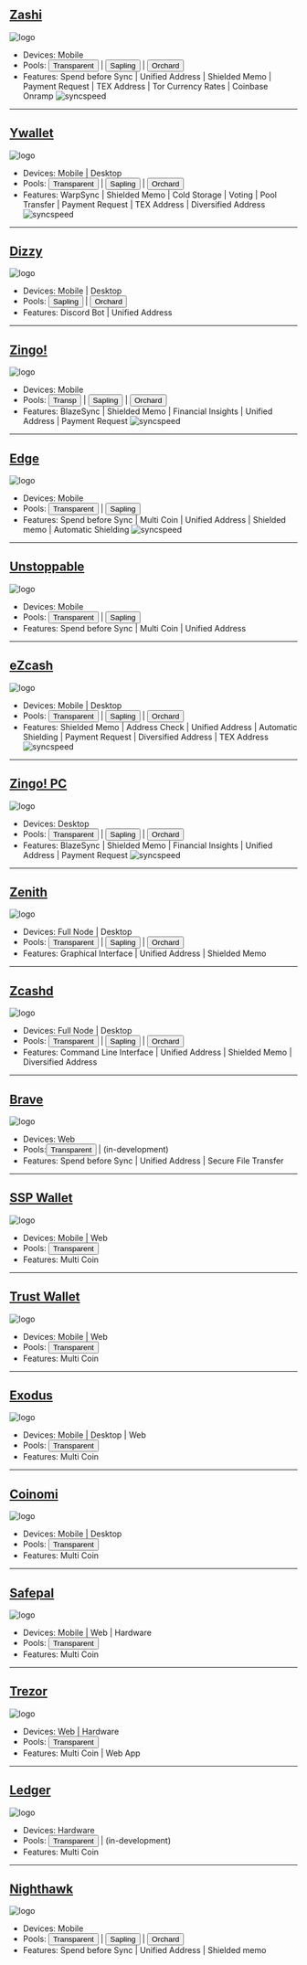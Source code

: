 ## [Zashi](https://electriccoin.co/zashi/)
![logo](https://i.ibb.co/HgsHnpN/zashiwallet.png "Zashi")
- Devices: Mobile
- Pools: 
  <a href="https://zechub.wiki/using-zcash/shielded-pools"><button>Transparent</button></a> | 
  <a href="https://zechub.wiki/using-zcash/shielded-pools"><button>Sapling</button></a> | 
  <a href="https://zechub.wiki/using-zcash/shielded-pools"><button>Orchard</button></a>
- Features: Spend before Sync | Unified Address | Shielded Memo | Payment Request | TEX Address | Tor Currency Rates | Coinbase Onramp
![syncspeed](https://github.com/user-attachments/assets/750d3b0e-af0a-4599-b78e-cea9ac8e8eca "Zashi")


---

## [Ywallet](https://ywallet.app/installation/)
![logo](https://i.ibb.co/z4QxCWp/ywalletcard.png "Ywallet")
- Devices: Mobile | Desktop
- Pools: 
  <a href="https://zechub.wiki/using-zcash/shielded-pools"><button>Transparent</button></a> | 
  <a href="https://zechub.wiki/using-zcash/shielded-pools"><button>Sapling</button></a> | 
  <a href="https://zechub.wiki/using-zcash/shielded-pools"><button>Orchard</button></a>
- Features: WarpSync | Shielded Memo | Cold Storage | Voting | Pool Transfer | Payment Request | TEX Address | Diversified Address
![syncspeed](https://github.com/user-attachments/assets/405ffdc4-0ca7-4854-a048-d9d5fffa0eab "Ywallet")

---

## [Dizzy](https://youtu.be/IVkuo1CGPBU)
![logo](https://i.ibb.co/FH918w9/Dizzy-3.png "Dizzy")
- Devices: Mobile | Desktop
- Pools:
  <a href="https://zechub.wiki/using-zcash/shielded-pools"><button>Sapling</button></a> | 
  <a href="https://zechub.wiki/using-zcash/shielded-pools"><button>Orchard</button></a>
- Features: Discord Bot | Unified Address

---

## [Zingo!](https://www.zingolabs.org/)
![logo](https://i.ibb.co/bdJ49Ld/zingocard.png "Zingo!")
- Devices: Mobile
- Pools: 
  <a href="https://zechub.wiki/using-zcash/shielded-pools"><button>Transp</button></a> | 
  <a href="https://zechub.wiki/using-zcash/shielded-pools"><button>Sapling</button></a> | 
  <a href="https://zechub.wiki/using-zcash/shielded-pools"><button>Orchard</button></a>
- Features: BlazeSync | Shielded Memo | Financial Insights | Unified Address | Payment Request
![syncspeed](https://github.com/user-attachments/assets/c6c6da74-d4ff-4cdf-ba72-55a82bb4165d "Zingo!")

---

## [Edge](https://edge.app)
![logo](https://i.ibb.co/qCmmHk4/edgecard.png "Edge")
- Devices: Mobile
- Pools: 
  <a href="https://zechub.wiki/using-zcash/shielded-pools"><button>Transparent</button></a> | 
  <a href="https://zechub.wiki/using-zcash/shielded-pools"><button>Sapling</button></a>
- Features: Spend before Sync | Multi Coin | Unified Address | Shielded memo | Automatic Shielding
![syncspeed](https://github.com/user-attachments/assets/c6207f4b-75ea-452d-8197-fba47622b2aa "Edge")

---

## [Unstoppable](https://unstoppable.money)
![logo](https://i.ibb.co/KXnS26y/unstoppablecard.png "Unstoppable")
- Devices: Mobile
- Pools: 
  <a href="https://zechub.wiki/using-zcash/shielded-pools"><button>Transparent</button></a> | 
  <a href="https://zechub.wiki/using-zcash/shielded-pools"><button>Sapling</button></a>
- Features: Spend before Sync | Multi Coin | Unified Address

---

## [eZcash](https://blog.nerdbank.net/ezcash-app)
![logo](https://i.ibb.co/C0q3jvw/e-Zcash-1.png "eZcash")
- Devices: Mobile | Desktop
- Pools: 
  <a href="https://zechub.wiki/using-zcash/shielded-pools"><button>Transparent</button></a> | 
  <a href="https://zechub.wiki/using-zcash/shielded-pools"><button>Sapling</button></a> | 
  <a href="https://zechub.wiki/using-zcash/shielded-pools"><button>Orchard</button></a>
- Features: Shielded Memo | Address Check | Unified Address | Automatic Shielding | Payment Request | Diversified Address | TEX Address
![syncspeed](https://github.com/user-attachments/assets/cd3e7676-dced-4580-8af4-f93839699d11 "eZcash")

---

## [Zingo! PC](https://github.com/zingolabs/zingo-pc)
![logo](https://i.ibb.co/bdJ49Ld/zingocard.png "Zingo!")
- Devices: Desktop
- Pools: 
  <a href="https://zechub.wiki/using-zcash/shielded-pools"><button>Transparent</button></a> | 
  <a href="https://zechub.wiki/using-zcash/shielded-pools"><button>Sapling</button></a> | 
  <a href="https://zechub.wiki/using-zcash/shielded-pools"><button>Orchard</button></a>
- Features: BlazeSync | Shielded Memo | Financial Insights | Unified Address | Payment Request
![syncspeed](https://github.com/user-attachments/assets/c6c6da74-d4ff-4cdf-ba72-55a82bb4165d "Zingo!")


---

## [Zenith](https://git.vergara.tech/Vergara_Tech/zenith)
![logo](https://i.ibb.co/VtPBnm6/zenith-2.png "Zenith")
- Devices: Full Node | Desktop
- Pools: 
  <a href="https://zechub.wiki/using-zcash/shielded-pools"><button>Transparent</button></a> | 
  <a href="https://zechub.wiki/using-zcash/shielded-pools"><button>Sapling</button></a> | 
  <a href="https://zechub.wiki/using-zcash/shielded-pools"><button>Orchard</button></a>
- Features: Graphical Interface | Unified Address | Shielded Memo

---

## [Zcashd](https://github.com/zcash/zcash)
![logo](https://i.ibb.co/Xz2NskW/zcashd.png "Zcashd")
- Devices: Full Node | Desktop
- Pools: 
  <a href="https://zechub.wiki/using-zcash/shielded-pools"><button>Transparent</button></a> | 
  <a href="https://zechub.wiki/using-zcash/shielded-pools"><button>Sapling</button></a> | 
  <a href="https://zechub.wiki/using-zcash/shielded-pools"><button>Orchard</button></a>
- Features: Command Line Interface | Unified Address | Shielded Memo | Diversified Address

---

## [Brave](https://brave.com/web3-privacy/)
![logo](https://i.ibb.co/6yqMNwZ/image-2024-01-13-170934865.png "Brave")
- Devices: Web
- Pools:<a href="https://zechub.wiki/using-zcash/shielded-pools"><button>Transparent</button></a> |  (in-development)
- Features: Spend before Sync | Unified Address | Secure File Transfer

---

## [SSP Wallet](https://sspwallet.io)
![logo](https://i.ibb.co/X3hdfSY/ssp-1.png "SSP Wallet")
- Devices: Mobile | Web
- Pools: <a href="https://zechub.wiki/using-zcash/shielded-pools"><button>Transparent</button></a> 
- Features: Multi Coin

---

## [Trust Wallet](https://trustwallet.com/download)
![logo](https://i.ibb.co/cNqxBJ1/trustwallet.png "Trust Wallet")
- Devices: Mobile | Web
- Pools: <a href="https://zechub.wiki/using-zcash/shielded-pools"><button>Transparent</button></a>
- Features: Multi Coin

---

## [Exodus](https://www.exodus.com/zcash-wallet-zec)
![logo](https://i.ibb.co/w0NNZNp/exoduscard.png "Exodus")
- Devices: Mobile | Desktop | Web
- Pools: <a href="https://zechub.wiki/using-zcash/shielded-pools"><button>Transparent</button></a> 
- Features: Multi Coin

---

## [Coinomi](https://www.coinomi.com/en/downloads)
![logo](https://i.ibb.co/QfHmjWY/coinomicard.png "Coinomi")
- Devices: Mobile | Desktop
- Pools: <a href="https://zechub.wiki/using-zcash/shielded-pools"><button>Transparent</button></a> 
- Features: Multi Coin

---

## [Safepal](https://safepal.com)
![logo](https://i.ibb.co/h29h6d0/safepalcard.png "Safepal")
- Devices: Mobile | Web | Hardware
- Pools: <a href="https://zechub.wiki/using-zcash/shielded-pools"><button>Transparent</button></a> 
- Features: Multi Coin

---

## [Trezor](https://trezor.io/learn/a/zcash-zec)
![logo](https://i.ibb.co/wcD52Kk/image-2024-01-13-170332340.png "Trezor")
- Devices: Web | Hardware
- Pools: <a href="https://zechub.wiki/using-zcash/shielded-pools"><button>Transparent</button></a>
- Features: Multi Coin | Web App

---

## [Ledger](https://www.ledger.com/coin/wallet/zcash)
![logo](https://i.ibb.co/2qX6WCF/Desktop-Wallets.png "Ledger")
- Devices: Hardware
- Pools: <a href="https://zechub.wiki/using-zcash/shielded-pools"><button>Transparent</button></a> |  (in-development)
- Features: Multi Coin

---

## [Nighthawk](https://nighthawkwallet.com)
![logo](https://i.ibb.co/vL2FxGk/nighthawkcard.png "Nighthawk")
- Devices: Mobile
- Pools: 
  <a href="https://zechub.wiki/using-zcash/shielded-pools"><button>Transparent</button></a> | 
  <a href="https://zechub.wiki/using-zcash/shielded-pools"><button>Sapling</button></a> | 
  <a href="https://zechub.wiki/using-zcash/shielded-pools"><button>Orchard</button></a>
- Features: Spend before Sync | Unified Address | Shielded memo
